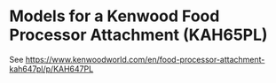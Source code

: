 # Models for a Kenwood Food Processor Attachment (KAH65PL)

See <https://www.kenwoodworld.com/en/food-processor-attachment-kah647pl/p/KAH647PL>
